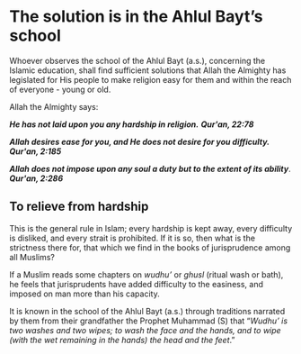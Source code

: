 The solution is in the Ahlul Bayt’s school
==========================================

Whoever observes the school of the Ahlul Bayt (a.s.), concerning the
Islamic education, shall find sufficient solutions that Allah the
Almighty has legislated for His people to make religion easy for them
and within the reach of everyone - young or old.

Allah the Almighty says:

***He has not laid upon you any hardship in religion.*** ***Qur'an,
22:78***

***Allah desires ease for you, and He does not desire for you
difficulty.*** ***Qur'an, 2:185***

***Allah does not impose upon any soul a duty but to the extent of its
ability***. ***Qur'an, 2:286***

To relieve from hardship
------------------------

This is the general rule in Islam; every hardship is kept away, every
difficulty is disliked, and every strait is prohibited. If it is so,
then what is the strictness there for, that which we find in the books
of jurisprudence among all Muslims?

If a Muslim reads some chapters on *wudhu’* or *ghusl* (ritual wash or
bath), he feels that jurisprudents have added difficulty to the
easiness, and imposed on man more than his capacity.

It is known in the school of the Ahlul Bayt (a.s.) through traditions
narrated by them from their grandfather the Prophet Muhammad (S) that
“*Wudhu’ is two washes and two wipes; to wash the face and the hands,
and to wipe (with the wet remaining in the hands) the head and the
feet*.”


